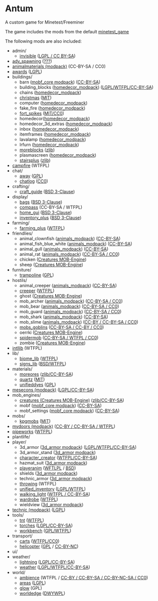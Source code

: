 # Antum
A custom game for Minetest/Freeminer

The game includes the mods from the default [minetest_game](https://github.com/minetest/minetest_game/tree/master/mods)

The following mods are also included:
* admin/
    * [invisible][] ([LGPL / CC BY-SA](mods/admin/invisible/readme.txt))
* [adv_spawning][] ([???](mods/adv_spawning/README.txt))
* [animalmaterials (modpack)][animalmaterials] (CC-BY-SA / CC0)
* [awards][] ([LGPL](mods/awards/LICENSE.txt))
* buildings/
    * barn ([mobf_core modpack][mobf]) ([CC-BY-SA](doc/modpacks/mobf_core/License.txt))
    * building_blocks ([homedecor_modpack][homedecor]) ([LGPL/WTFPL/CC-BY-SA](doc/modpacks/homedecor/LICENSE))
    * chains ([homedecor_modpack][homedecor])
    * [christmas][] ([MIT](mods/buildings/christmas/LICENSE.txt))
    * computer ([homedecor_modpack][homedecor])
    * fake_fire ([homedecor_modpack][homedecor])
    * [fort_spikes][] ([MIT/CC0](mods/buildings/fort_spikes/LICENSE))
    * homedecor([homedecor_modpack][homedecor])
    * homedecor_3d_extras ([homedecor_modpack][homedecor])
    * inbox ([homedecor_modpack][homedecor])
    * itemframes ([homedecor_modpack][homedecor])
    * lavalamp ([homedecor_modpack][homedecor])
    * lrfurn ([homedecor_modpack][homedecor])
    * [moreblocks][] ([zlib](mods/buildings/moreblocks/LICENSE.md))
    * plasmascreen ([homedecor_modpack][homedecor])
    * [stairsplus][] ([zlib](mods/buildings/stairsplus/LICENSE.txt))
* [campfire][] (WTFPL)
* chat/
    * [away][] ([GPL](mods/chat/away/COPYING))
    * [chatlog][] ([CC0](mods/chat/chatlog/Readme.txt))
* crafting/
    * [craft_guide][] ([BSD 3-Clause](mods/crafting/craft_guide/LICENSE))
* display/
    * [bags][] ([BSD 3-Clause](mods/display/bags/LICENSE))
    * [compass][] (CC-BY-SA / WTFPL)
    * [home_gui][] ([BSD 3-Clause](mods/display/home_gui/README.md))
    * [inventory_plus][] ([BSD 3-Clause](mods/display/inventory_plus/LICENSE))
* farming/
	* [farming_plus][] ([WTFPL](mods/farming/farming_plus/README.txt))
* friendlies/
    * animal_clownfish ([animals_modpack][]) ([CC-BY-SA](mods/friendlies/animal_clownfish/License.txt))
    * animal_fish_blue_white ([animals_modpack][]) ([CC-BY-SA](mods/friendlies/animal_fish_blue_white/License.txt))
    * animal_gull ([animals_modpack][]) ([CC-BY-SA](mods/friendlies/animal_gull/License.txt))
    * animal_rat ([animals_modpack][]) ([CC-BY-SA / CC0](mods/friendlies/animal_rat/License.txt))
    * chicken ([Creatures MOB-Engine][cme])
    * sheep ([Creatures MOB-Engine][cme])
* furniture/
    * [trampoline][] ([GPL](mods/furniture/trampoline/LICENSE.txt))
* hostils/
    * animal_creeper ([animals_modpack][]) ([CC-BY-SA](mods/hostils/animal_creeper/License.txt))
    * [creeper][] ([WTFPL](mods/hostils/creeper/LICENSE.md))
    * ghost ([Creatures MOB-Engine][cme])
    * mob_archer ([animals_modpack][]) ([CC-BY-SA / CC0](mods/hostils/mob_archer/License.txt))
    * mob_bear ([animals_modpack][]) ([CC-BY-SA / CC0](mods/hostils/mob_bear/License.txt))
    * mob_guard ([animals_modpack][]) ([CC-BY-SA / CC0](mods/hostils/mob_guard/License.txt))
    * mob_shark ([animals_modpack][]) ([CC-BY-SA](mods/hostils/mob_shark/License.txt))
    * mob_slime ([animals_modpack][]) ([CC-BY / CC-BY-SA / CC0](mods/hostils/mob_slime/License.txt))
    * [mobs_goblins][] ([CC-BY-SA / CC-BY / CC0](mods/hostils/mobs_goblins/README.md))
    * oerrki ([Creatures MOB-Engine][cme])
    * [spidermob][] ([CC-BY-SA / WTFPL / CC0](mods/hostils/spidermob/LICENSE))
    * zombie ([Creatures MOB-Engine][cme])
* [intllib][] (WTFPL)
* lib/
    * [biome_lib][] ([WTFPL](mods/lib/biome_lib/README.md))
	* [signs_lib][] ([BSD/WTFPL](mods/lib/signs_lib/copyright.txt))
* materials/
	* [moreores][] ([zlib/CC-BY-SA](mods/materials/moreores/README.md))
	* [quartz][] ([MIT](mods/materials/quartz/LICENSE.txt))
	* [unifieddyes][] ([GPL](mods/materials/unifieddyes/LICENSE))
* [mesecons (modpack)][mesecons] ([LGPL/CC-BY-SA](mods/mesecons/COPYING.txt))
* mob_engines/
    * [creatures (Creatures MOB-Engine)][cme] ([zlib/CC-BY-SA](doc/modpacks/cme/README.txt))
    * mobf ([mobf_core modpack][mobf]) ([CC-BY-SA](doc/modpacks/mobf_core/License.txt))
    * mobf_settings ([mobf_core modpack][mobf]) ([CC-BY-SA](doc/modpacks/mobf_core/License.txt))
* mobs/
    * [kpgmobs][] ([MIT](mods/mobs/kpgmobs/README.txt))
* [mydoors (modpack)][mydoors] ([CC-BY / CC-BY-SA / WTFPL](mods/mydoors/mdoors/README.txt))
* [pipeworks][] ([WTFPL](mods/pipeworks/LICENSE))
* plantlife/
* player/
    * 3d_armor ([3d_armor modpack][3d_armor]) ([LGPL/WTFPL/CC-BY-SA](doc/modpacks/3d_armor/LICENSE.md))
    * 3d_armor_stand ([3d_armor modpack][3d_armor])
    * [character_creator][] ([WTFPL/CC-BY-SA](mods/player/character_creator/LICENSE.md))
    * hazmat_suit ([3d_armor modpack][3d_armor])
    * [playeranim][] ([WFTLPL](mods/player/playeranim/LICENSE.txt) / [BSD](mods/player/playeranim/LICENSE-original.txt))
    * shields ([3d_armor modpack][3d_armor])
    * technic_armor ([3d_armor modpack][3d_armor])
    * [throwing][] (WTFPL)
    * [unified_inventory][] ([LGPL/WTFPL](mods/player/unified_inventory/README.md))
    * [walking_light][] ([WTFPL / CC-BY-SA](mods/player/walking_light/README.md))
    * [wardrobe][] ([WTFPL](mods/player/wardrobe/README.txt))
    * wieldview ([3d_armor modpack][3d_armor])
* [technic (modpack)][technic] ([LGPL](mods/technic/README.md))
* tools/
    * [tnt][] ([WTFPL](mods/tools/tnt/README.txt))
    * [torches][] ([LGPL/CC-BY-SA](mods/tools/torches/README.txt))
    * [workbench][] ([GPL/WTFPL](mods/tools/workbench/LICENSE))
* transport/
    * [carts][] ([WTFPL/CC0](mods/transport/carts/README.txt))
    * [helicopter][] ([GPL](mods/transport/helicopter/LICENSE) / [CC-BY-NC](mods/transport/helicopter/README.md))
* ui/
* weather/
    * [lightning][] ([LGPL/CC-BY-SA](mods/weather/lightning/README.md))
    * [weather][] ([LGPL/WTFPL/CC-BY-SA](mods/weather/weather/README))
* world/
    * [ambience][ambience_ultralite] (WTFPL / [CC-BY / CC-BY-SA / CC-BY-NC-SA / CC0](mods/world/ambience/sounds/SoundLicenses.txt))
    * [areas][] ([LGPL](mods/world/areas/LICENSE.txt))
    * [glow][] (GPL)
    * [worldedge][] ([DWYWPL](mods/world/worldedge/licence.txt))



[3d_armor]: https://forum.minetest.net/viewtopic.php?t=4654
[adv_spawning]: https://github.com/sapier/adv_spawning
[ambience_ultralite]: https://forum.minetest.net/viewtopic.php?p=151166#p151166
[animalmaterials]: https://github.com/sapier/animalmaterials
[animals_modpack]: https://forum.minetest.net/viewtopic.php?t=629
[areas]: https://forum.minetest.net/viewtopic.php?t=7239
[awards]: https://forum.minetest.net/viewtopic.php?t=4870
[away]: https://forum.minetest.net/viewtopic.php?t=1211
[bags]: http://cornernote.github.io/minetest-bags/
[biome_lib]: https://forum.minetest.net/viewtopic.php?f=11&t=12999
[campfire]: https://forum.minetest.net/viewtopic.php?t=3794
[carts]: https://forum.minetest.net/viewtopic.php?t=2451
[character_creator]: https://forum.minetest.net/viewtopic.php?f=9&t=13138
[chatlog]: https://forum.minetest.net/viewtopic.php?id=6220
[christmas]: https://forum.minetest.net/viewtopic.php?t=3950
[cme]: https://forum.minetest.net/viewtopic.php?t=8638
[compass]: https://forum.minetest.net/viewtopic.php?t=3785
[craft_guide]: https://cornernote.github.io/minetest-craft_guide/
[creeper]: https://forum.minetest.net/viewtopic.php?t=11891
[farming_plus]: https://forum.minetest.net/viewtopic.php?t=2787
[fort_spikes]: https://forum.minetest.net/viewtopic.php?t=14574
[glow]: https://forum.minetest.net/viewtopic.php?t=6300
[helicopter]: https://forum.minetest.net/viewtopic.php?t=6183
[home_gui]: http://cornernote.github.io/minetest-home_gui/
[homedecor]: https://forum.minetest.net/viewtopic.php?t=2041
[intllib]: https://forum.minetest.net/viewtopic.php?t=4929
[invisible]: https://forum.minetest.net/viewtopic.php?t=14399
[inventory_plus]: https://forum.minetest.net/viewtopic.php?t=3100
[jumping]: https://forum.minetest.net/viewtopic.php?t=2957
[kpgmobs]: https://forum.minetest.net/viewtopic.php?t=8798
[lightning]: https://forum.minetest.net/viewtopic.php?t=13886
[mesecons]: https://forum.minetest.net/viewtopic.php?t=628
[mobf]: https://github.com/sapier/mobf_core
[mobs_goblins]: https://forum.minetest.net/viewtopic.php?t=13004
[moreblocks]: https://forum.minetest.net/viewtopic.php?t=509
[moreores]: https://forum.minetest.net/viewtopic.php?t=549
[moretrees]: https://forum.minetest.net/viewtopic.php?t=4394
[mydoors]: https://forum.minetest.net/viewtopic.php?t=10626
[pipeworks]: https://forum.minetest.net/viewtopic.php?t=2155
[plantlife_modpack]: https://forum.minetest.net/viewtopic.php?f=11&t=3898
[playeranim]: https://forum.minetest.net/viewtopic.php?t=12189
[quartz]: https://forum.minetest.net/viewtopic.php?t=5682
[signs_lib]: https://forum.minetest.net/viewtopic.php?f=11&t=13762
[spidermob]: https://forum.minetest.net/viewtopic.php?t=10045
[stairsplus]: https://forum.minetest.net/viewtopic.php?id=6140
[technic]: https://forum.minetest.net/viewtopic.php?t=2538
[throwing]: https://forum.minetest.net/viewtopic.php?t=687
[tnt]: https://forum.minetest.net/viewtopic.php?id=2902
[torches]: https://forum.minetest.net/viewtopic.php?t=6099
[trampoline]: mods/furniture/trampoline
[trees]: https://forum.minetest.net/viewtopic.php?f=11&t=5713
[unified_inventory]: https://forum.minetest.net/viewtopic.php?id=3933
[unifieddyes]: https://forum.minetest.net/viewtopic.php?t=2178
[vines]: https://forum.minetest.net/viewtopic.php?f=11&t=2344
[walking_light]: https://github.com/petermaloney/walking_light
[wardrobe]: https://forum.minetest.net/viewtopic.php?id=9680
[weather]: https://forum.minetest.net/viewtopic.php?t=5245
[workbench]: https://forum.minetest.net/viewtopic.php?t=14085
[worldedge]: https://forum.minetest.net/viewtopic.php?t=10753
